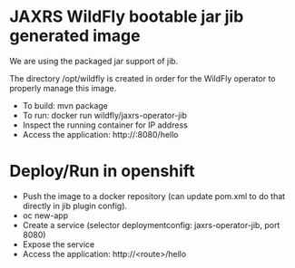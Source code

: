 # JAXRS WildFly bootable jar jib generated image

We are using the packaged jar support of jib.

The directory /opt/wildfly is created in order for the WildFly operator to properly manage this image.

* To build: mvn package
* To run: docker run wildfly/jaxrs-operator-jib
* Inspect the running container for IP address
* Access the application: http://<container ip>:8080/hello

Deploy/Run in openshift
=======================
* Push the image to a docker repository (can update pom.xml to do that directly in jib plugin config).
* oc new-app <image>
* Create a service (selector deploymentconfig: jaxrs-operator-jib, port 8080)
* Expose the service
* Access the application: http://\<route\>/hello
